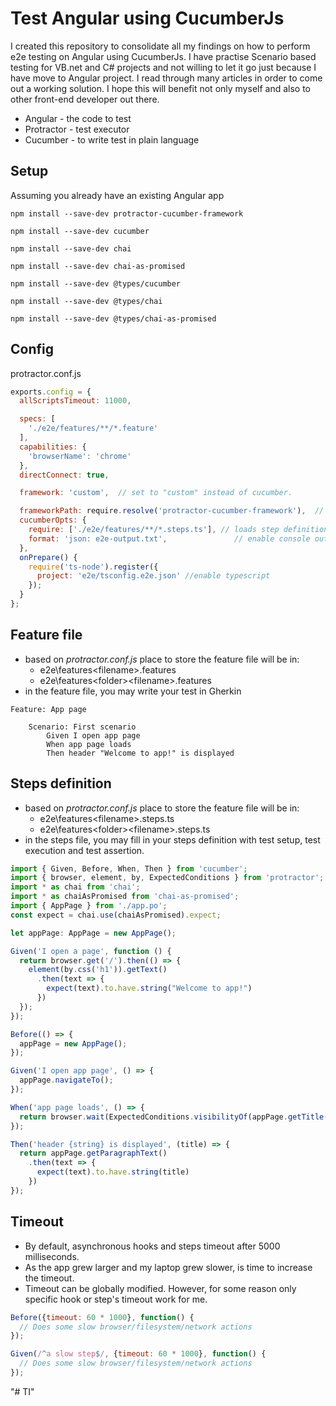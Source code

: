 # Test Angular using CucumberJs
I created this repository to consolidate all my findings on how to perform e2e testing on Angular using CucumberJs. I have practise Scenario based testing for VB.net and C# projects and not willing to let it go just because I have move to Angular project. I read through many articles in order to come out a working solution. I hope this will benefit not only myself and also to other front-end developer out there.

* Angular - the code to test
* Protractor - test executor
* Cucumber - to write test in plain language

## Setup
Assuming you already have an existing Angular app

`npm install --save-dev protractor-cucumber-framework`

`npm install --save-dev cucumber`

`npm install --save-dev chai`

`npm install --save-dev chai-as-promised`

`npm install --save-dev @types/cucumber`

`npm install --save-dev @types/chai`

`npm install --save-dev @types/chai-as-promised`


## Config
protractor.conf.js

```javascript
exports.config = {
  allScriptsTimeout: 11000,

  specs: [
    './e2e/features/**/*.feature'
  ],
  capabilities: {
    'browserName': 'chrome'
  },
  directConnect: true,

  framework: 'custom',  // set to "custom" instead of cucumber.

  frameworkPath: require.resolve('protractor-cucumber-framework'),  // path relative to the current config file
  cucumberOpts: {
    require: ['./e2e/features/**/*.steps.ts'], // loads step definitions
    format: 'json: e2e-output.txt',               // enable console output
  },
  onPrepare() {
    require('ts-node').register({
      project: 'e2e/tsconfig.e2e.json' //enable typescript
    });
  }
};
```

## Feature file
* based on _protractor.conf.js_ place to store the feature file will be in:
  * e2e\features\<filename>.features
  * e2e\features\<folder>\<filename>.features
* in the feature file, you may write your test in Gherkin

```gherkin
Feature: App page

    Scenario: First scenario
        Given I open app page
        When app page loads
        Then header "Welcome to app!" is displayed
```

## Steps definition
* based on _protractor.conf.js_ place to store the feature file will be in:
  * e2e\features\<filename>.steps.ts
  * e2e\features\<folder>\<filename>.steps.ts
* in the steps file, you may fill in your steps definition with test setup, test execution and test assertion.

```javascript
import { Given, Before, When, Then } from 'cucumber';
import { browser, element, by, ExpectedConditions } from 'protractor';
import * as chai from 'chai';
import * as chaiAsPromised from 'chai-as-promised';
import { AppPage } from './app.po';
const expect = chai.use(chaiAsPromised).expect;

let appPage: AppPage = new AppPage();

Given('I open a page', function () {
  return browser.get('/').then(() => {
    element(by.css('h1')).getText()
      .then(text => {
        expect(text).to.have.string("Welcome to app!")
      })
  });
});

Before(() => {
  appPage = new AppPage();
});

Given('I open app page', () => {
  appPage.navigateTo();
});

When('app page loads', () => {
  return browser.wait(ExpectedConditions.visibilityOf(appPage.getTitle()), 5000);
});

Then('header {string} is displayed', (title) => {
  return appPage.getParagraphText()
    .then(text => {
      expect(text).to.have.string(title)
    })
});
```

## Timeout
* By default, asynchronous hooks and steps timeout after 5000 milliseconds.
* As the app grew larger and my laptop grew slower, is time to increase the timeout.
* Timeout can be globally modified. However, for some reason only specific hook or step's timeout work for me.

```javascript
Before({timeout: 60 * 1000}, function() {
  // Does some slow browser/filesystem/network actions
});

Given(/^a slow step$/, {timeout: 60 * 1000}, function() {
  // Does some slow browser/filesystem/network actions
});
```



"# TI" 

